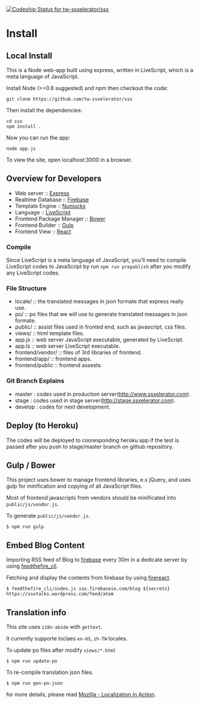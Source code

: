 [ ![Codeship Status for tw-ssxelerator/ssx](https://www.codeship.io/projects/83c09b90-1740-0132-87c7-1e682cfc0f53/status)](https://www.codeship.io/projects/34046)

# Install

## Local Install

This is a Node web-app built using express, written in LiveScript, which is a meta language of JavaScript.

Install Node (>=0.8 suggested) and npm then checkout the code:

    git clone https://github.com/tw-ssxelerator/ssx

Then install the dependencies:

    cd ssx
    npm install .

Now you can run the app:

    node app.js

To view the site, open localhost:3000 in a browser. 

## Overview for Developers

- Web server :: [Express](http://expressjs.com/)
- Realtime Database :: [Firebase](http://firebase.com)
- Template Engine :: [Nunjucks](https://mozilla.github.io/nunjucks/)
- Language :: [LiveScript](http://livescript.net)
- Frontend Package Manager :: [Bower](http://bower.io)
- Frontend Builder :: [Gulp](http://gulpjs.com)
- Frontend View :: [React](https://facebook.github.io/react/)

### Compile 

Since LiveScript is a meta language of JavaScript, you'll need to compile LiveScript 
codes to JavaScript by run `npm run prepublish` after you modify any LiveScript codes.

### File Structure 

- locale/ :: the translated messages in json formate that express really use.
- po/     :: po files that we will use to generate translated messages in json formate.
- public/ :: assist files used in fronted end, such as javascript, css files.
- views/  :: html template files.
- app.js  :: web server JavaScript executable, generated by LiveScript.
- app.ls  :: web server LiveScript executable.
- frontend/vendor/ :: files of 3rd libraries of frontend.
- frontend/app/    :: frontend apps.
- frontend/public  :: frontend assests.

### Git Branch Explains

- master     : codes used in production server(http://www.ssxelerator.com).
- stage      : codes used in stage server(http://stage.ssxelerator.com).
- develop    : codes for next development.

## Deploy (to Heroku)

The codes will be deployed to cooresponding heroku app if the test is passed after you push to 
stage/master branch on github repository.

## Gulp / Bower 

This project uses bower to manage frontend libraries, e.x jQuery, and uses 
gulp for minification and copying of all JavaScript files.

Most of frontend javascripts from vendors should be minificated 
into `public/js/vendor.js`.

To generate `public/js/vendor.js`.

```
$ npm run gulp
```

## Embed Blog Content 

Importing RSS feed of Blog to [firebase](https://firebase.com) every 30m in a dedicate 
server by using [feedthefire_cli](https://github.com/poga/feedthefire_cli).

Fetching and display the contents from firebase by using [firereact](https://reactfiretodoapp.firebaseapp.com/).

```
$ feedthefire_cli/index.js ssx.firebaseio.com/blog ${secrets} https://ssxtalks.wordpress.com/feed/atom
```

## Translation info

This site uses `i18n-abide` with `gettext`. 

It currently supporte loclaes `en-US`, `zh-TW` locales.

To update po files after modify `views/*.html`

```
$ npm run update-po
```

To re-compile translation json files.

```
$ npm run gen-po-json
```

for more details, please read [Mozilla - Localization in Action][localization-in-action].

[localization-in-action]: https://hacks.mozilla.org/2013/04/localization-in-action-part-3-of-3-a-node-js-holiday-season-part-11/

